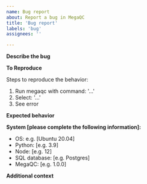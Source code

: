 ```yaml
---
name: Bug report
about: Report a bug in MegaQC
title: 'Bug report'
labels: 'bug'
assignees: ''

---
```


**Describe the bug**

<!-- A clear and concise description of what the bug is. -->

**To Reproduce**

Steps to reproduce the behavior:
1. Run megaqc with command: '...'
2. Select: '...'
3. See error

**Expected behavior**

<!-- A clear and concise description of what you expected to happen. -->

**System [please complete the following information]:**

 - OS: e.g. [Ubuntu 20.04]
 - Python: [e.g. 3.9]
 - Node: [e.g. 12]
 - SQL database: [e.g. Postgres]
 - MegaQC: [e.g. 1.0.0]

**Additional context**

<!-- Add any other context about the problem here. -->

